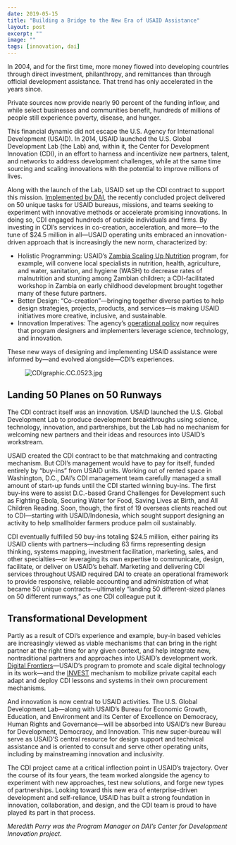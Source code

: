 ```yaml
---
date: 2019-05-15
title: "Building a Bridge to the New Era of USAID Assistance"
layout: post
excerpt: ""
image: ""
tags: [innovation, dai]
---
```

<p>In 2004, and for the first time, more money flowed into developing countries through direct investment, philanthropy, and remittances than through official development assistance. That trend has only accelerated in the years since.</p><p>Private sources now provide nearly 90 percent of the funding inflow, and while select businesses and communities benefit, hundreds of millions of people still experience poverty, disease, and hunger.</p><p>This financial dynamic did not escape the U.S. Agency for International Development (USAID). In 2014, USAID launched the U.S. Global Development Lab (the Lab) and, within it, the Center for Development Innovation (CDI), in an effort to harness and incentivize new partners, talent, and networks to address development challenges, while at the same time sourcing and scaling innovations with the potential to improve millions of lives.</p><p>Along with the launch of the Lab, USAID set up the CDI contract to support this mission. <a href="https://www.dai.com/our-work/projects/worldwide-center-development-innovation-professional-management-services">Implemented by DAI</a>, the recently concluded project delivered on 50 unique tasks for USAID bureaus, missions, and teams seeking to experiment with innovative methods or accelerate promising innovations. In doing so, CDI engaged hundreds of outside individuals and firms. By investing in CDI’s services in co-creation, acceleration, and more—to the tune of $24.5 million in all—USAID operating units embraced an innovation-driven approach that is increasingly the new norm, characterized by:</p><ul><li>Holistic Programming: USAID’s <a href="https://www.dai.com/our-work/projects/zambia-scaling-up-nutrition-technical-assistance-zambia-sun-ta">Zambia Scaling Up Nutrition</a> program, for example, will convene local specialists in nutrition, health, agriculture, and water, sanitation, and hygiene (WASH) to decrease rates of malnutrition and stunting among Zambian children; a CDI-facilitated workshop in Zambia on early childhood development brought together many of these future partners.</li><li>Better Design: “Co-creation”—bringing together diverse parties to help design strategies, projects, products, and services—is making USAID initiatives more creative, inclusive, and sustainable.</li><li>Innovation Imperatives: The agency’s <a href="https://www.usaid.gov/sites/default/files/documents/1870/201.pdf">operational policy</a> now requires that program designers and implementers leverage science, technology, and innovation.</li></ul><p>These new ways of designing and implementing USAID assistance were informed by—and evolved alongside—CDI’s experiences.</p><figure class="kg-card kg-image-card"><img src="https://pubs.ghost.io/uploads/CDIgraphic.CC.0523.jpg" class="kg-image" alt="CDIgraphic.CC.0523.jpg" loading="lazy"></figure><h2 id="landing-50-planes-on-50-runways">Landing 50 Planes on 50 Runways</h2><p>The CDI contract itself was an innovation. USAID launched the U.S. Global Development Lab to produce development breakthroughs using science, technology, innovation, and partnerships, but the Lab had no mechanism for welcoming new partners and their ideas and resources into USAID’s workstream.</p><p>USAID created the CDI contract to be that matchmaking and contracting mechanism. But CDI’s management would have to pay for itself, funded entirely by “buy-ins” from USAID units. Working out of rented space in Washington, D.C., DAI’s CDI management team carefully managed a small amount of start-up funds until the CDI started winning buy-ins. The first buy-ins were to assist D.C.-based Grand Challenges for Development such as Fighting Ebola, Securing Water for Food, Saving Lives at Birth, and All Children Reading. Soon, though, the first of 19 overseas clients reached out to CDI—starting with USAID/Indonesia, which sought support designing an activity to help smallholder farmers produce palm oil sustainably.</p><p>CDI eventually fulfilled 50 buy-ins totaling $24.5 million, either pairing its USAID clients with partners—including 63 firms representing design thinking, systems mapping, investment facilitation, marketing, sales, and other specialties—or leveraging its own expertise to communicate, design, facilitate, or deliver on USAID’s behalf. Marketing and delivering CDI services throughout USAID required DAI to create an operational framework to provide responsive, reliable accounting and administration of what became 50 unique contracts—ultimately “landing 50 different-sized planes on 50 different runways,” as one CDI colleague put it.</p><h2 id="transformational-development">Transformational Development</h2><p>Partly as a result of CDI’s experience and example, buy-in based vehicles are increasingly viewed as viable mechanisms that can bring in the right partner at the right time for any given context, and help integrate new, nontraditional partners and approaches into USAID’s development work. <a href="https://www.dai.com/our-work/projects/worldwide-digital-frontiers-df">Digital Frontiers</a>—USAID’s program to promote and scale digital technology in its work—and the <a href="https://www.dai.com/our-work/projects/worldwide-the-invest-project">INVEST</a> mechanism to mobilize private capital each adapt and deploy CDI lessons and systems in their own procurement mechanisms.</p><p>And innovation is now central to USAID activities. The U.S. Global Development Lab—along with USAID’s Bureau for Economic Growth, Education, and Environment and its Center of Excellence on Democracy, Human Rights and Governance—will be absorbed into USAID’s new Bureau for Development, Democracy, and Innovation. This new super-bureau will serve as USAID’S central resource for design support and technical assistance and is oriented to consult and serve other operating units, including by mainstreaming innovation and inclusivity.</p><p>The CDI project came at a critical inflection point in USAID’s trajectory. Over the course of its four years, the team worked alongside the agency to experiment with new approaches, test new solutions, and forge new types of partnerships. Looking toward this new era of enterprise-driven development and self-reliance, USAID has built a strong foundation in innovation, collaboration, and design, and the CDI team is proud to have played its part in that process.</p><p><em>Meredith Perry was the Program Manager on DAI’s Center for Development Innovation project.</em></p>
  